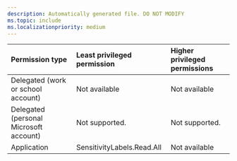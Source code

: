 ```yaml
---
description: Automatically generated file. DO NOT MODIFY
ms.topic: include
ms.localizationpriority: medium
---
```


|Permission type|Least privileged permission|Higher privileged permissions|
|:---|:---|:---|
|Delegated (work or school account)|Not available|Not available|
|Delegated (personal Microsoft account)|Not supported.|Not supported.|
|Application|SensitivityLabels.Read.All|Not available|

